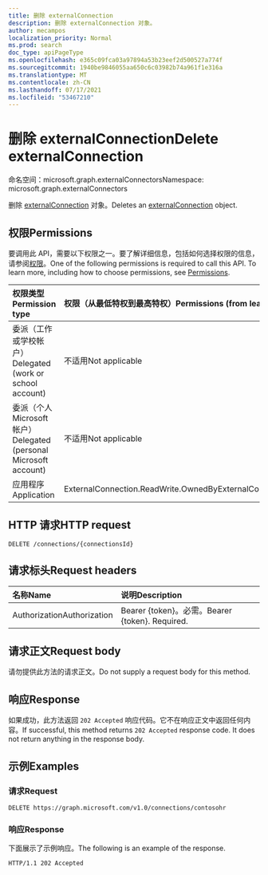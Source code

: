 ```yaml
---
title: 删除 externalConnection
description: 删除 externalConnection 对象。
author: mecampos
localization_priority: Normal
ms.prod: search
doc_type: apiPageType
ms.openlocfilehash: e365c09fca03a97894a53b23eef2d500527a774f
ms.sourcegitcommit: 1940be9846055aa650c6c03982b74a961f1e316a
ms.translationtype: MT
ms.contentlocale: zh-CN
ms.lasthandoff: 07/17/2021
ms.locfileid: "53467210"
---
```

# <a name="delete-externalconnection"></a><span data-ttu-id="d3309-103">删除 externalConnection</span><span class="sxs-lookup"><span data-stu-id="d3309-103">Delete externalConnection</span></span>
<span data-ttu-id="d3309-104">命名空间：microsoft.graph.externalConnectors</span><span class="sxs-lookup"><span data-stu-id="d3309-104">Namespace: microsoft.graph.externalConnectors</span></span>



<span data-ttu-id="d3309-105">删除 [externalConnection](../resources/externalconnectors-externalconnection.md) 对象。</span><span class="sxs-lookup"><span data-stu-id="d3309-105">Deletes an [externalConnection](../resources/externalconnectors-externalconnection.md) object.</span></span>

## <a name="permissions"></a><span data-ttu-id="d3309-106">权限</span><span class="sxs-lookup"><span data-stu-id="d3309-106">Permissions</span></span>
<span data-ttu-id="d3309-p101">要调用此 API，需要以下权限之一。要了解详细信息，包括如何选择权限的信息，请参阅[权限](/graph/permissions-reference)。</span><span class="sxs-lookup"><span data-stu-id="d3309-p101">One of the following permissions is required to call this API. To learn more, including how to choose permissions, see [Permissions](/graph/permissions-reference).</span></span>

|<span data-ttu-id="d3309-109">权限类型</span><span class="sxs-lookup"><span data-stu-id="d3309-109">Permission type</span></span>|<span data-ttu-id="d3309-110">权限（从最低特权到最高特权）</span><span class="sxs-lookup"><span data-stu-id="d3309-110">Permissions (from least to most privileged)</span></span>|
|:---|:---|
|<span data-ttu-id="d3309-111">委派（工作或学校帐户）</span><span class="sxs-lookup"><span data-stu-id="d3309-111">Delegated (work or school account)</span></span>|<span data-ttu-id="d3309-112">不适用</span><span class="sxs-lookup"><span data-stu-id="d3309-112">Not applicable</span></span>|
|<span data-ttu-id="d3309-113">委派（个人 Microsoft 帐户）</span><span class="sxs-lookup"><span data-stu-id="d3309-113">Delegated (personal Microsoft account)</span></span>|<span data-ttu-id="d3309-114">不适用</span><span class="sxs-lookup"><span data-stu-id="d3309-114">Not applicable</span></span>|
|<span data-ttu-id="d3309-115">应用程序</span><span class="sxs-lookup"><span data-stu-id="d3309-115">Application</span></span>| <span data-ttu-id="d3309-116">ExternalConnection.ReadWrite.OwnedBy</span><span class="sxs-lookup"><span data-stu-id="d3309-116">ExternalConnection.ReadWrite.OwnedBy</span></span>|

## <a name="http-request"></a><span data-ttu-id="d3309-117">HTTP 请求</span><span class="sxs-lookup"><span data-stu-id="d3309-117">HTTP request</span></span>

<!-- {
  "blockType": "ignored"
}
-->
``` http
DELETE /connections/{connectionsId}
```

## <a name="request-headers"></a><span data-ttu-id="d3309-118">请求标头</span><span class="sxs-lookup"><span data-stu-id="d3309-118">Request headers</span></span>
|<span data-ttu-id="d3309-119">名称</span><span class="sxs-lookup"><span data-stu-id="d3309-119">Name</span></span>|<span data-ttu-id="d3309-120">说明</span><span class="sxs-lookup"><span data-stu-id="d3309-120">Description</span></span>|
|:---|:---|
|<span data-ttu-id="d3309-121">Authorization</span><span class="sxs-lookup"><span data-stu-id="d3309-121">Authorization</span></span>|<span data-ttu-id="d3309-p102">Bearer {token}。必需。</span><span class="sxs-lookup"><span data-stu-id="d3309-p102">Bearer {token}. Required.</span></span>|

## <a name="request-body"></a><span data-ttu-id="d3309-124">请求正文</span><span class="sxs-lookup"><span data-stu-id="d3309-124">Request body</span></span>
<span data-ttu-id="d3309-125">请勿提供此方法的请求正文。</span><span class="sxs-lookup"><span data-stu-id="d3309-125">Do not supply a request body for this method.</span></span>

## <a name="response"></a><span data-ttu-id="d3309-126">响应</span><span class="sxs-lookup"><span data-stu-id="d3309-126">Response</span></span>

<span data-ttu-id="d3309-p103">如果成功，此方法返回 `202 Accepted` 响应代码。它不在响应正文中返回任何内容。</span><span class="sxs-lookup"><span data-stu-id="d3309-p103">If successful, this method returns `202 Accepted` response code. It does not return anything in the response body.</span></span>

## <a name="examples"></a><span data-ttu-id="d3309-129">示例</span><span class="sxs-lookup"><span data-stu-id="d3309-129">Examples</span></span>

### <a name="request"></a><span data-ttu-id="d3309-130">请求</span><span class="sxs-lookup"><span data-stu-id="d3309-130">Request</span></span>
<!-- {
  "blockType": "request",
  "name": "delete_externalconnection"
}
-->
``` http
DELETE https://graph.microsoft.com/v1.0/connections/contosohr
```


### <a name="response"></a><span data-ttu-id="d3309-131">响应</span><span class="sxs-lookup"><span data-stu-id="d3309-131">Response</span></span>
<span data-ttu-id="d3309-132">下面展示了示例响应。</span><span class="sxs-lookup"><span data-stu-id="d3309-132">The following is an example of the response.</span></span>

<!-- {
  "blockType": "response",
  "truncated": true
} -->

```http
HTTP/1.1 202 Accepted
```

